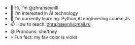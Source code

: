 - 👋 Hi, I’m @zhrahseynlli
- 👀 I’m interested in AI technology
- 🌱 I’m currently learning: Python,AI engineering course,Js
- 📫 How to reach: zhra.hseynli@mail.ru
- 😄 Pronouns: she/they
- ⚡ Fun fact: my fav color is violet

<!---
zhrahseynlli/zhrahseynlli is a ✨ special ✨ repository because its `README.md` (this file) appears on your GitHub profile.
You can click the Preview link to take a look at your changes.
--->
